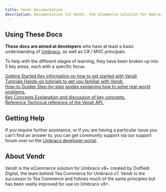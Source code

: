 ```yaml
---
title: Vendr Documentation
description: Documentation for Vendr, the eCommerce solution for Umbraco v8+
---
```


## Using These Docs

**These docs are aimed at developers** who have at least a basic understanding of  [Umbraco](https://umbraco.com), as well as C# / MVC principals.

 To help with the different stages of learning, they have been broken up into 5 key areas, each with a specific focus.

<div class="tile-grid mb-6">
  <div class="tile-grid__cell w-full">
    <a href="getting-started/" class="tile flex">
      <span class="pr-2">
        <badge value="1" ></badge>
      </span>
      <span>
        <span class="tile__heading">Getting Started</span>
        <span class="tile__body">Key information on how to get started with Vendr</span>
      </span>
    </a>
  </div>
  <div class="tile-grid__cell w-full md:w-1/2">
    <a href="tutorials/" class="tile h-full flex">
      <span class="pr-2">
        <badge value="2" ></badge> 
      </span>
      <span>
        <span class="tile__heading">Tutorials</span>
        <span class="tile__body">Hands-on tutorials to get you familiar with Vendr.</span>
      </span>
    </a>
  </div>
  <div class="tile-grid__cell w-full md:w-1/2">
    <a href="how-to-guides/" class="tile h-full flex">
      <span class="pr-2">
        <badge value="3" ></badge>
      </span>
      <span>
        <span class="tile__heading">How-to Guides</span>
        <span class="tile__body">Step-by-step guides explaining how to solve real-world problems.</span>
      </span>
    </a>
  </div>
  <div class="tile-grid__cell w-full md:w-1/2">
    <a href="key-concepts/" class="tile h-full flex">
      <span class="pr-2">
        <badge value="4" ></badge> 
      </span>
      <span>
        <span class="tile__heading">Key Concepts</span>
        <span class="tile__body">Explanation and discussion of key concepts.</span>
      </span>
    </a>
  </div>
  <div class="tile-grid__cell w-full md:w-1/2">
    <a href="reference/" class="tile h-full flex">
      <span class="pr-2">
        <badge value="5" ></badge>
      </span>
      <span>
        <span class="tile__heading">Reference</span>
        <span class="tile__body">Technical reference of the Vendr API.</span>
      </span>
    </a>
  </div>
</div>

## Getting Help

If you require further assistance, or if you are having a particular issue you can't find an answer to, you can get community support via our support forum over on the [Umbraco developer portal](https://our.umbraco.com/packages/website-utilities/vendr/vendr-support/).

## About Vendr

Vendr is the eCommerce solution for Umbraco v8+ created by Outfield Digital, the team behind Tea Commerce for Umbraco v7. Vendr is the successor to Tea Commerce and follows much of the same principles but has been vastly improved for use on Umbraco v8+.